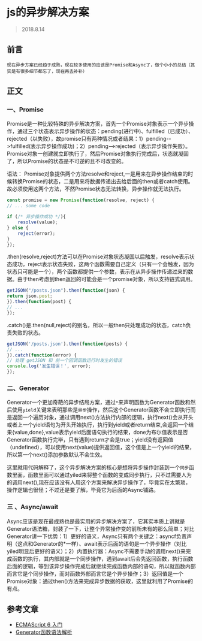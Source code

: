 # js的异步解决方案
> 2018.8.14
## 前言
    现在异步方案已经趋于成熟，现在较多使用的应该是Promise和Async了，做个小小的总结（其实是有很多细节都忘了，现在再去补补）
## 正文

### 一、Promise

Promise是一种比较特殊的异步解决方案，首先一个Promise对象表示一个异步操作，通过三个状态表示异步操作的状态：pending(进行中)、fulfilled（已成功）、rejected（以失败），故promise只有两种情况或者结果：1）pending-->fulfilled(表示异步操作成功)；2）pending-->rejected（表示异步操作失败）。Promise对象一创建就立即执行了，然后Promise对象执行完成后，状态就凝固了，所以Promise的状态是不可逆的且不可改变的。

语法： Promise对象提供两个方法resolve和reject,一是用来在异步操作结束的时候转换Promise的状态，二是用来将数据传递出去给后面的then或者catch使用。故必须使用这两个方法，不然Promise状态无法转换，异步操作就无法执行。
```javascript
const promise = new Promise(function(resolve, reject) {
// ... some code

if (/* 异步操作成功 */){
    resolve(value);
} else {
    reject(error);
}
});
```
.then(resolve,reject)方法可以在Promise对象状态凝固以后触发，resolve表示状态成功，reject表示状态失败，这两个函数需要自己定义（只有一个会触发，因为状态只可能是一个），两个函数都提供一个参数，表示在从异步操作传递过来的数据。由于then考虑到then返回的可能会是一个promise对象，所以支持链式调用。
```javascript
getJSON("/posts.json").then(function(json) {
return json.post;
}).then(function(post) {
// ...
});
```
.catch()是.then(null,reject)的别名，所以一般then只处理成功的状态，catch负责失败的状态。
```javascript
getJSON('/posts.json').then(function(posts) {
// ...
}).catch(function(error) {
// 处理 getJSON 和 前一个回调函数运行时发生的错误
console.log('发生错误！', error);
});
```
### 二、Generator
Generator一个更加奇葩的异步结局方案，通过`*`来声明函数为Generator函数和然后使用`yield`关键来表明那些是`异步`操作，然后这个Generator函数不会立即执行而是返回一个遍历对象，通过调用next()方法执行内部的逻辑，执行next()会从开头或者上一个yield语句为开头开始执行，执行到yield或者return结束,会返回一个结果{value,done},value表示yield后面语句执行的结果，done为布尔值表示是否Generator函数执行完毕，只有遇到return才会是true；yield没有返回值（undefined），可以使用next(value)提供返回值，这个值是上一个yield的结果，所以第一个next()添加参数默认不会生效。

这里就用代码解释了，这个异步解决方案的核心是想将异步操作封装到一个`同步`函数里面，函数里面可以通过yiled来将整个函数的变成同步执行，只不过需要人为的调用next(),现在应该没有人用这个方案来解决异步操作了，毕竟实在太繁琐，操作逻辑也很怪；不过还是要了解，毕竟它为后面的Async铺路。

### 三 、Async/await

Async应该是现在最成熟也是最实用的异步解决方案了，它其实本质上讲就是Generator语法糖，封装了一下，让整个异常操作变的前所未有的那么简单；对比Generator讲一下优势：1）更好的语义，Async只有两个关键之：asyncf负责声明（这点和Generator的*一样）、await表示后面的语句是一个异步操作（对比yiled明显后更好的语义）；2）内置执行器：Async不需要手动的调用next()来完成函数的执行，其内部就是一个同步操作，遇到await后会先返回函数，执行函数后面的逻辑，等到该异步操作完成后就继续完成函数内部的语句，所以就函数内部而言它是个同步操作，而对函数外部而言它是个异步操作；3）返回值是一个Promise对象：通过then()方法来完成异步数据的获取，这里就利用了Promise的有点。

## 参考文章
- [ECMAScript 6 入门](http://es6.ruanyifeng.com/)
- [Generator函数语法解析](https://juejin.im/post/5a6db41351882573351a8d72)